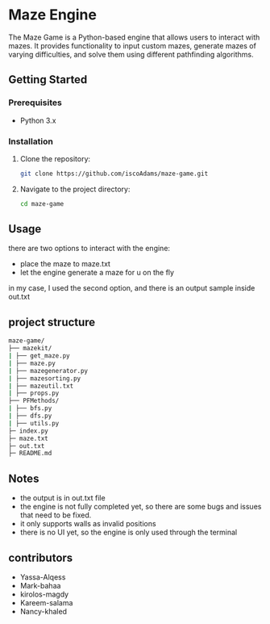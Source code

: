 # Maze Engine

The Maze Game is a Python-based engine that allows users to interact with mazes. It provides functionality to input custom mazes, generate mazes of varying difficulties, and solve them using different pathfinding algorithms.

## Getting Started

### Prerequisites

- Python 3.x

### Installation

1. Clone the repository:

   ```bash
   git clone https://github.com/iscoAdams/maze-game.git 
   ```
2. Navigate to the project directory:

   ```bash
   cd maze-game
   ```


## Usage

there are two options to interact with the engine:

- place the maze to maze.txt
- let the engine generate a maze for u on the fly

in my case, I used the second option, and there is an output sample inside out.txt

## project structure

```bash
maze-game/
├── mazekit/
| ├── get_maze.py
| ├── maze.py
| ├── mazegenerator.py
| ├── mazesorting.py
| ├── mazeutil.txt
| ├── props.py
├── PFMethods/
| ├── bfs.py
| ├── dfs.py
| ├── utils.py
├─ index.py
├─ maze.txt
├─ out.txt
├─ README.md
```

## Notes

- the output is in out.txt file
- the engine is not fully completed yet, so there are some bugs and issues that need to be fixed.
- it only supports walls as invalid positions
- there is no UI yet, so the engine is only used through the terminal

## contributors

- Yassa-Alqess
- Mark-bahaa
- kirolos-magdy
- Kareem-salama
- Nancy-khaled
